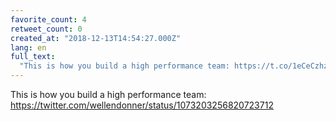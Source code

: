 ```yaml
---
favorite_count: 4
retweet_count: 0
created_at: "2018-12-13T14:54:27.000Z"
lang: en
full_text:
  "This is how you build a high performance team: https://t.co/1eCeCzhzMh"
---
```


This is how you build a high performance team:
<https://twitter.com/wellendonner/status/1073203256820723712>

